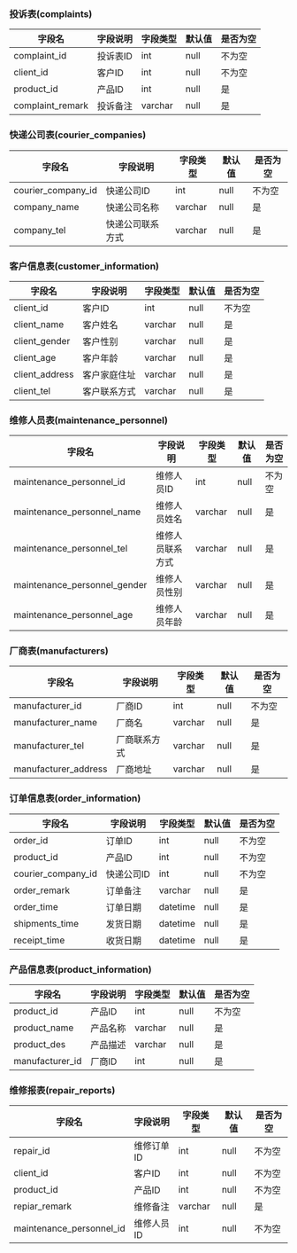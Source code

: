### 投诉表(complaints)
| 字段名 | 字段说明 | 字段类型 | 默认值 | 是否为空 |
|------ |------ |------ |------ |------ |
|complaint_id |投诉表ID |int |null |不为空 |
|client_id |客户ID |int |null |不为空 |
|product_id |产品ID |int |null |是 |
|complaint_remark |投诉备注 |varchar |null |是 |

### 快递公司表(courier_companies)
| 字段名 | 字段说明 | 字段类型 | 默认值 | 是否为空 |
|------ |------ |------ |------ |------ |
|courier_company_id |快递公司ID |int |null |不为空 |
|company_name |快递公司名称 |varchar |null |是 |
|company_tel |快递公司联系方式 |varchar |null |是 |

### 客户信息表(customer_information)
| 字段名 | 字段说明 | 字段类型 | 默认值 | 是否为空 |
|------ |------ |------ |------ |------ |
|client_id |客户ID |int |null |不为空 |
|client_name |客户姓名 |varchar |null |是 |
|client_gender |客户性别 |varchar |null |是 |
|client_age |客户年龄 |varchar |null |是 |
|client_address |客户家庭住址 |varchar |null |是 |
|client_tel |客户联系方式 |varchar |null |是 |

### 维修人员表(maintenance_personnel)
| 字段名 | 字段说明 | 字段类型 | 默认值 | 是否为空 |
|------ |------ |------ |------ |------ |
|maintenance_personnel_id |维修人员ID |int |null |不为空 |
|maintenance_personnel_name |维修人员姓名 |varchar |null |是 |
|maintenance_personnel_tel |维修人员联系方式 |varchar |null |是 |
|maintenance_personnel_gender |维修人员性别 |varchar |null |是 |
|maintenance_personnel_age |维修人员年龄 |varchar |null |是 |

### 厂商表(manufacturers)
| 字段名 | 字段说明 | 字段类型 | 默认值 | 是否为空 |
|------ |------ |------ |------ |------ |
|manufacturer_id |厂商ID |int |null |不为空 |
|manufacturer_name |厂商名 |varchar |null |是 |
|manufacturer_tel |厂商联系方式 |varchar |null |是 |
|manufacturer_address |厂商地址 |varchar |null |是 |

### 订单信息表(order_information)
| 字段名 | 字段说明 | 字段类型 | 默认值 | 是否为空 |
|------ |------ |------ |------ |------ |
|order_id |订单ID |int |null |不为空 |
|product_id |产品ID |int |null |不为空 |
|courier_company_id |快递公司ID |int |null |不为空 |
|order_remark |订单备注 |varchar |null |是 |
|order_time |订单日期 |datetime |null |是 |
|shipments_time |发货日期 |datetime |null |是 |
|receipt_time |收货日期 |datetime |null |是 |

### 产品信息表(product_information)
| 字段名 | 字段说明 | 字段类型 | 默认值 | 是否为空 |
|------ |------ |------ |------ |------ |
|product_id |产品ID |int |null |不为空 |
|product_name |产品名称 |varchar |null |是 |
|product_des |产品描述 |varchar |null |是 |
|manufacturer_id |厂商ID |int |null |是 |

### 维修报表(repair_reports)
| 字段名 | 字段说明 | 字段类型 | 默认值 | 是否为空 |
|------ |------ |------ |------ |------ |
|repair_id |维修订单ID |int |null |不为空 |
|client_id |客户ID |int |null |不为空 |
|product_id |产品ID |int |null |不为空 |
|repiar_remark |维修备注 |varchar |null |是 |
|maintenance_personnel_id |维修人员ID |int |null |不为空 |

